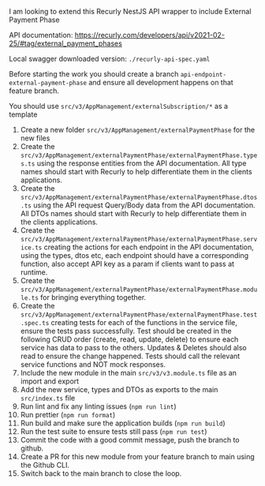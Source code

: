 I am looking to extend this Recurly NestJS API wrapper to include External Payment Phase

API documentation: https://recurly.com/developers/api/v2021-02-25/#tag/external_payment_phases

Local swagger downloaded version: `./recurly-api-spec.yaml`

Before starting the work you should create a branch `api-endpoint-external-payment-phase` and ensure all development happens on that feature branch.

You should use `src/v3/AppManagement/externalSubscription/*` as a template

1. Create a new folder `src/v3/AppManagement/externalPaymentPhase` for the new files
2. Create the `src/v3/AppManagement/externalPaymentPhase/externalPaymentPhase.types.ts` using the response entities from the API documentation. All type names should start with Recurly to help differentiate them in the clients applications. 
3. Create the `src/v3/AppManagement/externalPaymentPhase/externalPaymentPhase.dtos.ts` using the API request Query/Body data from the API documentation. All DTOs names should start with Recurly to help differentiate them in the clients applications. 
4. Create the `src/v3/AppManagement/externalPaymentPhase/externalPaymentPhase.service.ts` creating the actions for each endpoint in the API documentation, using the types, dtos etc, each endpoint should have a corresponding function, also accept API key as a param if clients want to pass at runtime. 
5. Create the `src/v3/AppManagement/externalPaymentPhase/externalPaymentPhase.module.ts` for bringing everything together.
6. Create the `src/v3/AppManagement/externalPaymentPhase/externalPaymentPhase.test.spec.ts` creating tests for each of the functions in the service file, ensure the tests pass successfully. Test should be created in the following CRUD order (create, read, update, delete) to ensure each service has data to pass to the others. Updates & Deletes should also read to ensure the change happened. Tests should call the relevant service functions and NOT mock responses. 
7. Include the new module in the main `src/v3/v3.module.ts` file as an import and export
8. Add the new service, types and DTOs as exports to the main `src/index.ts` file
9. Run lint and fix any linting issues (`npm run lint`)
10. Run prettier (`npm run format`)
11. Run build and make sure the application builds (`npm run build`)
12. Run the test suite to ensure tests still pass (`npm run test`)
13. Commit the code with a good commit message, push the branch to github.
14. Create a PR for this new module from your feature branch to main using the Github CLI.
15. Switch back to the main branch to close the loop.